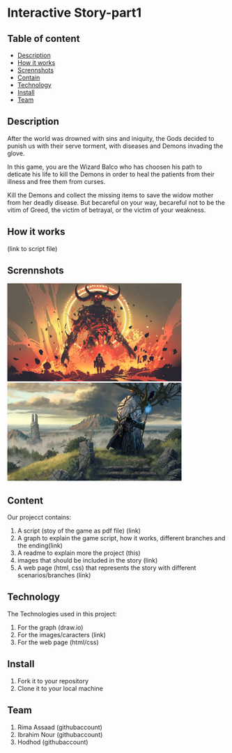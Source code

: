 # Interactive Story-part1

## Table of content
  - [Description](#description)
  - [How it works](#how-it-works)
  - [Scrennshots](#scrennshots)
  - [Contain](#contain)
  - [Technology](#technology)
  - [Install](#install)
  - [Team](#team)


## Description 
After the world was drowned with sins and iniquity, the Gods decided to punish us with their serve torment, with diseases and Demons invading the glove.

In this game, you are the Wizard Balco who has choosen his path to deticate his life to kill the Demons in order to heal the patients from their illness and free them from curses.

Kill the Demons and collect the missing items to save the widow mother from her deadly disease. But becareful on your way, becareful not to be the vitim of Greed, the victim of betrayal, or the victim of your weakness.

## How it works ##
(link to script file)
## Scrennshots
<img src="images/image1.jpg" alt="drawing" width="400"/>

<img src="images/sacrifice.jpg" alt="sacrifice" width="400"/>

## Content 
Our projecct contains:
1. A script (stoy of the game as pdf file) (link)
2. A graph to explain the game script, how it works, different branches and the ending(link)
2. A readme to explain more the project (this)
4. images that should be included in the story (link)
5. A web page (html, css) that represents the story with different scenarios/branches (link)

## Technology 
The Technologies used in this project:
1. For the graph (draw.io)
2. For the images/caracters (link)
3. For the web page (html/css)

## Install
1. Fork it to your repository
2. Clone it to your local machine

## Team
1. Rima Assaad (githubaccount)
2. Ibrahim Nour (githubaccount)
3. Hodhod (githubaccount)

